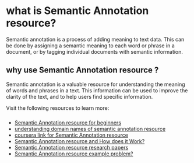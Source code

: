 # what is Semantic Annotation resource?
 Semantic annotation is a process of adding meaning to text data. This can be done by assigning a semantic meaning to each word or phrase in a document, or by tagging individual documents with semantic information.
## why use Semantic Annotation resource ?
Semantic annotation is a valuable resource for understanding the meaning of words and phrases in a text. This information can be used to improve the clarity of the text, and to help users find specific information.
 


 Visit the following resources to learn more:
### 


###

* [Semantic Annotation resource for beginners](https://www.ontotext.com/knowledgehub/fundamentals/semantic-annotation/)
* [understanding domain names of semantic annotation resource](https://www.sciencedirect.com/topics/computer-science/semantic-annotation)
* [coursera link for Semantic Annotation resource](https://gb.coursera.org/lecture/bd2k-lincs/introduction-to-metadata-and-ontologies-part-2-RS9RA)
* [Semantic Annotation resource and How does it Work?](https://www.youtube.com/watch?v=TLuM4E6IE5U)
* [Semantic Annotation resource research papers](https://ieeexplore.ieee.org/document/9377332)
* [Semantic Annotation resource example problem?](https://www.sciencedirect.com/topics/computer-science/semantic-annotation)









